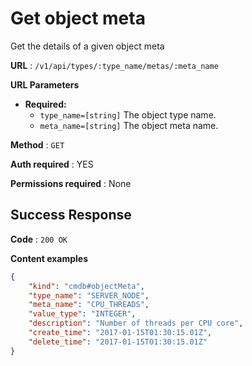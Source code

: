 # Get object meta

Get the details of a given object meta

**URL** : `/v1/api/types/:type_name/metas/:meta_name`

**URL Parameters**

* **Required:**
  * `type_name=[string]` The object type name.
  * `meta_name=[string]` The object meta name.

**Method** : `GET`

**Auth required** : YES

**Permissions required** : None

## Success Response

**Code** : `200 OK`

**Content examples**

```json
{
    "kind": "cmdb#objectMeta",
    "type_name": "SERVER_NODE",
    "meta_name": "CPU_THREADS",
    "value_type": "INTEGER",
    "description": "Number of threads per CPU core",
    "create_time": "2017-01-15T01:30:15.01Z",
    "delete_time": "2017-01-15T01:30:15.01Z"
}
```
